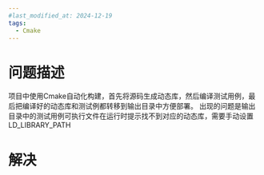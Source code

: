 ```yaml
---
#last_modified_at: 2024-12-19
tags:
  - Cmake
---
```

# 问题描述
项目中使用Cmake自动化构建，首先将源码生成动态库，然后编译测试用例，最后把编译好的动态库和测试例都转移到输出目录中方便部署。
出现的问题是输出目录中的测试用例可执行文件在运行时提示找不到对应的动态库，需要手动设置LD_LIBRARY_PATH
# 解决
